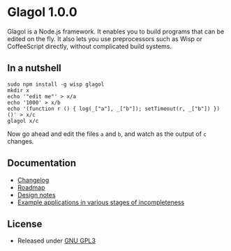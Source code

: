 # Glagol 1.0.0

Glagol is a Node.js framework. It enables you to build programs that can be
edited on the fly. It also lets you use preprocessors such as Wisp or
CoffeeScript directly, without complicated build systems.


## In a nutshell

```
sudo npm install -g wisp glagol
mkdir x
echo '"edit me"' > x/a
echo '1000' > x/b
echo '(function r () { log(_["a"], _["b"]); setTimeout(r, _["b"]) })()' > x/c
glagol x/c
```

Now go ahead and edit the files `a` and `b`, and watch as the output of `c`
changes.


## Documentation

* [Changelog](https://github.com/egasimus/etude-engine/blob/master/CHANGELOG.md)
* [Roadmap](https://github.com/egasimus/etude-engine/blob/master/doc/roadmap.md)
* [Design notes](https://github.com/egasimus/etude-engine/blob/master/doc/design.md)
* [Example applications in various stages of incompleteness](https://github.com/egasimus/etude-engine/blob/master/doc/examples.md)


## License
* Released under [GNU GPL3](https://github.com/egasimus/etude-engine/blob/master/LICENSE)
